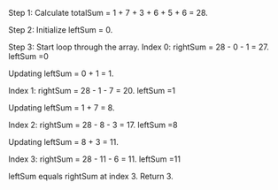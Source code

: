 Step 1: Calculate totalSum = 1 + 7 + 3 + 6 + 5 + 6 = 28.

Step 2: Initialize leftSum = 0.

Step 3: Start loop through the array.
Index 0: rightSum = 28 - 0 - 1 = 27.        leftSum =0 
  
  Updating leftSum = 0 + 1 = 1.

Index 1: rightSum = 28 - 1 - 7 = 20.        leftSum =1 
  
  Updating leftSum = 1 + 7 = 8.

Index 2: rightSum = 28 - 8 - 3 = 17.      leftSum =8 
  
  Updating leftSum = 8 + 3 = 11.

Index 3: rightSum = 28 - 11 - 6 = 11.     leftSum =11


leftSum equals rightSum at index 3. Return 3.
